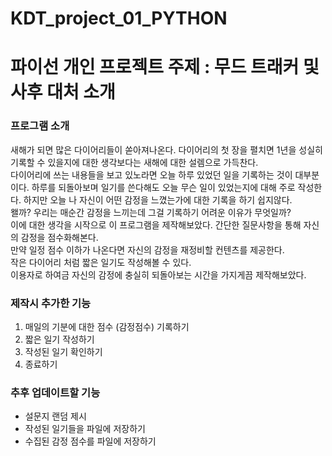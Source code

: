 # KDT_project_01_PYTHON                   
               
                
# 파이선 개인 프로젝트 주제 : 무드 트래커 및 사후 대처 소개     
            
           
### 프로그램 소개
 새해가 되면 많은 다이어리들이 쏟아져나온다. 다이어리의 첫 장을 펼치면 1년을 성실히 기록할 수 있을지에 대한 생각보다는 새해에 대한 설렘으로 가득찬다.  
다이어리에 쓰는 내용들을 보고 있노라면 오늘 하루 있었던 일을 기록하는 것이 대부분이다. 하루를 되돌아보며 일기를 쓴다해도 오늘 무슨 일이 있었는지에 대해 주로 작성한다. 하지만 오늘 나 자신이 어떤 감정을 느꼈는가에 대한 기록을 하기 쉽지않다.     
왤까? 우리는 매순간 감정을 느끼는데 그걸 기록하기 어려운 이유가 무엇일까?    
이에 대한 생각을 시작으로 이 프로그램을 제작해보았다. 간단한 질문사항을 통해 자신의 감정을 점수화해본다.    
만약 일정 점수 이하가 나온다면 자신의 감정을 재정비할 컨텐츠를 제공한다.   
작은 다이어리 처럼 짧은 일기도 작성해볼 수 있다.   
이용자로 하여금 자신의 감정에 충실히 되돌아보는 시간을 가지게끔 제작해보았다.    
                 
                  
                           
### 제작시 추가한 기능
1. 매일의 기분에 대한 점수 (감정점수) 기록하기
2. 짧은 일기 작성하기
3. 작성된 일기 확인하기
4. 종료하기
                
                    
                       
### 추후 업데이트할 기능
* 설문지 랜덤 제시
* 작성된 일기들을 파일에 저장하기
* 수집된 감정 점수를 파일에 저장하기
              
